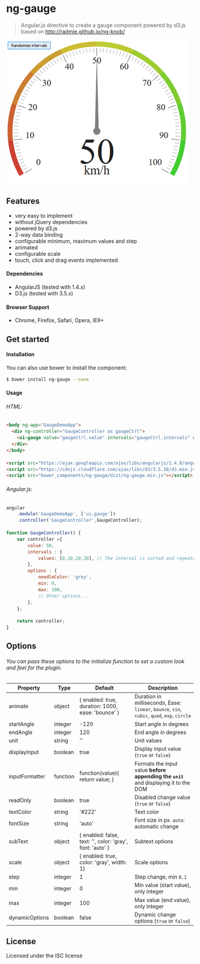 ng-gauge
=============

> Angular.js directive to create a gauge component powered by d3.js based on http://radmie.github.io/ng-knob/

![screenshot](https://raw.githubusercontent.com/camilopalacios/ng-gauge/master/img/demo.PNG)

Features
-------
- very easy to implement
- without jQuery dependencies
- powered by d3.js
- 2-way data binding
- configurable minimum, maximum values and step
- animated
- configurable scale
- touch, click and drag events implemented

#### Dependencies

- AngularJS (tested with 1.4.x)
- D3.js (tested with 3.5.x)

#### Browser Support

- Chrome, Firefox, Safari, Opera, IE9+

Get started
-------

#### Installation
You can also use bower to install the component:
```bash
$ bower install ng-gauge --save
```

#### Usage

###### HTML:
```html
<body ng-app="GaugeDemoApp">
  <div ng-controller="GaugeController as gaugeCtrl">
    <ui-gauge value="gaugeCtrl.value" intervals="gaugeCtrl.intervals" options="gaugeCtrl.options"></ui-gauge>
  </div>
</body>

<script src="https://ajax.googleapis.com/ajax/libs/angularjs/1.4.8/angular.min.js"></script>
<script src="https://cdnjs.cloudflare.com/ajax/libs/d3/3.5.10/d3.min.js"></script>
<script src="bower_components/ng-gauge/dist/ng-gauge.min.js"></script>
```
###### Angular.js:

```javascript
angular
	.module('GaugeDemoApp', ['ui.gauge'])
	.controller('GaugeController',GaugeController);

function GaugeController() {
	var controller ={
		value: 50,
		intervals : {
			values: [0,10,20,30], // The interval is sorted and repeated values are removed
		},
		options : {
			needleColor: 'grey',
			min: 0,
			max: 100,
			// Other options...
		},
	};

	return controller;
}
```

Options
-------

###### You can pass these options to the initialize function to set a custom look and feel for the plugin.

| Property         | Type         | Default      | Description      |
|------------------|--------------|--------------|------------------|
| animate          | object       | { enabled: true, duration: 1000, ease: 'bounce' }| Duration in milliseconds, Ease: `linear`, `bounce`, `sin`, `cubic`, `quad`, `exp`, `circle`  |
| startAngle	   | integer      | -120	 | Start angle in degrees |
| endAngle         | integer      | 120          | End angle in degrees   |
| unit             | string       | ''           | Unit values            |
| displayInput     | boolean      | true         | Display input value (`true` or `false`) |
| inputFormatter   | function     | function(value){ return value; }      | Formats the input value **before appending the `unit`** and displaying it to the DOM |
| readOnly         | boolean      | true         | Disabled change value (`true` or `false`) |
| textColor        | string       | '#222'	 | Text color             |
| fontSize         | string       | 'auto'       | Font size in px. `auto`: automatic change |
| subText          | object       | { enabled: false, text: '', color: 'gray', font: 'auto' } | Subtext options |
| scale            | object       | { enabled: true, color: 'gray', width: 1} | Scale options |
| step             | integer      | 1            | Step change, min `0.1`     |
| min              | integer      | 0            | Min value (start value), only integer      |
| max              | integer      | 100          | Max value (end value), only integer        |
| dynamicOptions   | boolean      | false        | Dynamic change options (`true` or `false`) |

License
-------

Licensed under the ISC license
